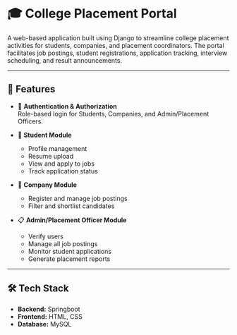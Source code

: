 # 🎓 College Placement Portal

A web-based application built using Django to streamline college placement activities for students, companies, and placement coordinators. The portal facilitates job postings, student registrations, application tracking, interview scheduling, and result announcements.

---

## 🚀 Features

- 🔐 **Authentication & Authorization**  
  Role-based login for Students, Companies, and Admin/Placement Officers.

- 📝 **Student Module**  
  - Profile management  
  - Resume upload  
  - View and apply to jobs  
  - Track application status

- 🏢 **Company Module**  
  - Register and manage job postings  
  - Filter and shortlist candidates  

- 📋 **Admin/Placement Officer Module**  
  - Verify users  
  - Manage all job postings  
  - Monitor student applications  
  - Generate placement reports

---

## 🛠️ Tech Stack

- **Backend:** Springboot
- **Frontend:** HTML, CSS
- **Database:**  MySQL
